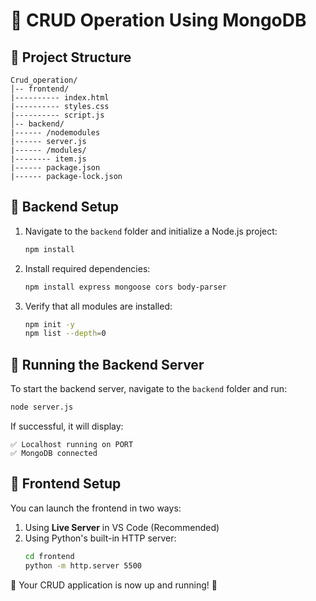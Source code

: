 # 🚀 CRUD Operation Using MongoDB

## 📁 Project Structure
```
Crud_operation/
│-- frontend/
|---------- index.html
|---------- styles.css
|---------- script.js
│-- backend/
|------ /nodemodules
|------ server.js
|------ /modules/
|-------- item.js
|------ package.json
|------ package-lock.json
```

## 🔧 Backend Setup
1. Navigate to the `backend` folder and initialize a Node.js project:
   ```sh
   npm install
   ```
2. Install required dependencies:
   ```sh
   npm install express mongoose cors body-parser
   ```
3. Verify that all modules are installed:
   ```sh
   npm init -y
   npm list --depth=0
   ```

## 🚀 Running the Backend Server
To start the backend server, navigate to the `backend` folder and run:
```sh
node server.js
```
If successful, it will display:
```
✅ Localhost running on PORT
✅ MongoDB connected
```

## 🎨 Frontend Setup
You can launch the frontend in two ways:
1. Using **Live Server** in VS Code (Recommended)
2. Using Python's built-in HTTP server:
   ```sh
   cd frontend
   python -m http.server 5500
   ```

🎉 Your CRUD application is now up and running! 🚀


